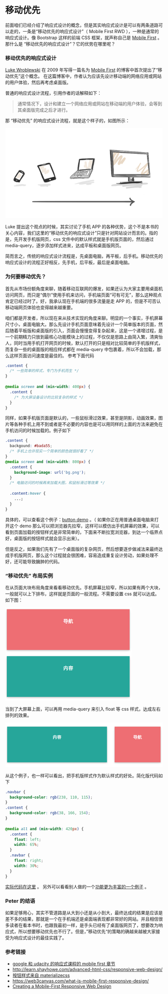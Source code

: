 # 移动优先

前面咱们已经介绍了响应式设计的概念，但是其实响应式设计是可以有两条道路可以走的，一条是“移动优先的响应式设计”（ Mobile First RWD ），一种是通常的响应式设计。像 Bootstrap 这样的前端 CSS 框架，就声称自己是 [Mobile First](http://getbootstrap.com/css/) 。 那什么是 “移动优先的响应式设计”？它的优势在哪里呢？

### 移动优先的响应式设计

[Luke Wroblewski](http://www.lukew.com/about/) 在 2009 年写得一篇名为 [Mobile First](http://www.lukew.com/ff/entry.asp?933) 的博客中首次提出了“移动优先”这个概念。 在这篇博客中，作者认为应该先设计移动端的网络应用或网站的用户体验，然后再考虑桌面版。

普通的响应式设计流程，引用作者的话解释如下：

> 通常情况下，设计和建立一个网络应用或网站在移动端的用户体验，会等到其桌面版完成之后才进行。

那 “移动优先” 的响应式设计流程，就是这个样子的，如图所示：

![](https://raw.githubusercontent.com/haoqicat/go-responsive/master/img/mobile-first/mobile-first.png)

Luke 提出这个观点的时候，其实讨论了手机 APP 的各种优势，这个不是本书的关心内容，我们这里的“移动优先的响应式设计”只是针对网站设计而言的。指的是，先开发手机版网页，css 文件中的默认样式就是手机版页面的，然后通过 media-query，逐步添加样式进来，达成平板和桌面版网页。

简而言之，传统的响应式设计流程是，先桌面电脑，再平板，后手机。移动优先的响应式设计的流程正好相反，先手机，后平板，最后是桌面电脑。

### 为何要移动优先？

首先从市场份额角度来聊，随着移动互联网的爆发，如果还认为大家主要用桌面机访问网页，而只是“偶尔”使用手机来访问，手机端页面“可有可无”，那么这种观点肯定已经过时了。好，我承认现在手机端的很多流量是走 APP 的，但是不可否认移动端网页体验也变得越来越重要。

咱们都是开发者，所以现在来从技术实现的角度来聊。明显的一个事实，手机屏幕尺寸小，桌面电脑大。那么先设计手机页面意味着先设计一个简单版本的页面，然后随着平板版和桌面版的引入，页面会慢慢变得复杂起来，这是一个递增过程，是一个前期精力只放到最核心功能模块上的过程，不仅仅是思路上由简入繁，清爽怡人，同时当用手机打开网页的时候，默认打开的只是相对比较简单的手机版样式，而复杂一些的桌面版的相应样式都在 media-query 中包裹着，所以不会加载，那么这样页面访问速度是最佳的。 参考下面代码

```css
.content {
  /* 一些简单的样式，专门为手机而生 */
}

@media screen and (min-width: 400px) {
  .content {
    /* 为大屏设备设计的比较复杂的样式 */
  }
}
```

同样，如果手机版页面是默认的，一些鼠标滑过效果，甚至是阴影，动画效果，图片等各种手机上用不到或者是不必要的内容也是可以用同样的上面的方法来避免在手机访问的时候加载的。例子如下

```css
.content {
  backgound: #bada55;
  /* 手机上也许现实一个简单的颜色就很好看了 */
}
@media screen and (min-width: 800px) {
  .content {
    background-image: url('bg.png');
  }
  /* 电脑访问的时候再来加载大图，和鼠标滑过等效果 */

  .content:hover {
    ...;
  }
}
```

具体的，可以查看这个例子：[button demo](demo/button/) 。（ 如果你正在用普通桌面电脑来打开这个 demo 那么可以把浏览器先拉窄，这样可以模仿出手机屏幕的效果，可以看到页面加载的按钮样式是非常简单的，下面来不断拉宽浏览器，到达一个临界点好，桌面版的按钮样式就会显示出来）。

但是反之，如果我们先有了一个桌面版的复杂网页，然后想要逐步做减法来最终达成手机版网页，那么这个过程就会很困难，容易造成重复设计劳动，如果处理不好，还可能导致臃肿的代码。

### “移动优先” 布局实例

在从页面大块布局角度来看看移动优先。手机屏幕比较窄，所以如果有两个大块，一般就可以上下排布，这样就是页面的一般流程。不需要设置 css 就可以达成。如下图：

![](https://raw.githubusercontent.com/haoqicat/go-responsive/master/img/mobile-first/phone-layout.png)

当到了大屏幕上面，可以再用 media-query 来引入 float 等 css 样式，达成左右排列的效果。

![](https://raw.githubusercontent.com/haoqicat/go-responsive/master/img/mobile-first/desktop-layout.png)

从这个例子，也一样可以看出，把手机版样式作为默认样式的好处。简化版代码如下

```css
.navbar {
  background-color: rgb(238, 110, 115);
}
.content {
  background-color: rgb(38, 166, 154);
}

@media all and (min-width: 420px) {
  .content {
    float: left;
    width: 65%;
  }
  .navbar {
    float: right;
    width: 30%;
  }
}
```

[实际代码在这里](demo/navbar/) 。 另外可以看看别人做的一个[功能更为丰富的一个例子](http://bradfrost.com/demo/mobile-first/) 。

### Peter 的结语

如果足够用心，其实不管道路是从大到小还是从小到大，最终达成的结果是应该是差不多的结果，那就是一个在手机端还是桌面端表现都非常好的网站。并且相信很多读者在看本书时，也跟我最初一样，是手头已经有了桌面版网页了，想要改为响应式，所以想要移动优先也不行了。但是，”移动优先“的策略的确越来越被大家接受为响应式设计的最佳实践了。

### 参考链接

* [google 和 udacity 的响应式课程的 mobile first 章节](https://www.udacity.com/course/viewer#!/c-ud893/l-3494350031/m-3473199720)
* <http://learn.shayhowe.com/advanced-html-css/responsive-web-design/>
* [按钮样式来自 materializecss](http://materializecss.com/buttons.html)
* <https://web3canvas.com/what-is-mobile-first-responsive-design/>
* [Creating a Mobile-First Responsive Web Design](http://www.html5rocks.com/en/mobile/responsivedesign/)
